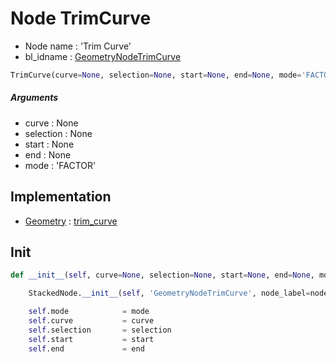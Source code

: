 # Node TrimCurve

- Node name : 'Trim Curve'
- bl_idname : [GeometryNodeTrimCurve](https://docs.blender.org/api/current/bpy.types.GeometryNodeTrimCurve.html)


``` python
TrimCurve(curve=None, selection=None, start=None, end=None, mode='FACTOR', node_label=None, node_color=None)
```
##### Arguments

- curve : None
- selection : None
- start : None
- end : None
- mode : 'FACTOR'

## Implementation

- [Geometry](/docs/GeoNodes/Geometry.md) : [trim_curve](/docs/GeoNodes/Geometry.md#trim_curve)

## Init

``` python
def __init__(self, curve=None, selection=None, start=None, end=None, mode='FACTOR', node_label=None, node_color=None):

    StackedNode.__init__(self, 'GeometryNodeTrimCurve', node_label=node_label, node_color=node_color)

    self.mode            = mode
    self.curve           = curve
    self.selection       = selection
    self.start           = start
    self.end             = end
```
